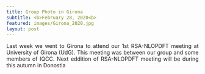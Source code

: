 ```yaml
---
title: Group Photo in Girona
subtitle: <b>February 28, 2020<b>
featured: images/Girona_2020.jpg
layout: post
---
```


<P ALIGN="justify">Last week we went to Girona to attend our 1st RSA-NLOPDFT meeting at University of Girona (UdG). This meeting was between our group and some members of IQCC. Next eddition of RSA-NLOPDFT meeting will be during this autumn in Donostia</P ALIGN="justify">

